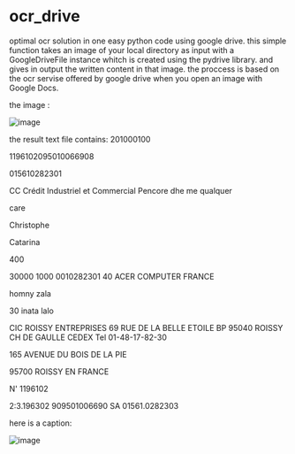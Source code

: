 # ocr_drive
optimal ocr solution in one easy python code using google drive.
this simple function takes an image of your local directory as input with a GoogleDriveFile instance whitch is created using the pydrive library.
and gives in output the written content in that image.
the proccess is based on the ocr servise offered by google drive when you open an image with Google Docs.

the image :



![image](https://user-images.githubusercontent.com/70018080/130327579-e41a3242-326d-487e-8924-147e04e70bc9.png)



 the result text file contains:
 201000100

1196102095010066908

015610282301

CC Crédit Industriel et Commercial Pencore dhe me qualquer

care

Christophe

Catarina

400

30000 1000 0010282301 40 ACER COMPUTER FRANCE

homny zala

30 inata lalo

CIC ROISSY ENTREPRISES 69 RUE DE LA BELLE ETOILE BP 95040 ROISSY CH DE GAULLE CEDEX Tel 01-48-17-82-30

165 AVENUE DU BOIS DE LA PIE

95700 ROISSY EN FRANCE

N' 1196102

2:3.196302 909501006690 SA 01561.0282303
 
 
 here is a caption:
 
![image](https://user-images.githubusercontent.com/70018080/130327592-5ac419c3-ea90-42d5-b317-d489a56d21b5.png)

